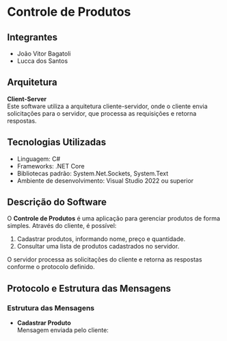 # Controle de Produtos

## Integrantes
- João Vitor Bagatoli
- Lucca dos Santos

## Arquitetura
**Client-Server**  
Este software utiliza a arquitetura cliente-servidor, onde o cliente envia solicitações para o servidor, que processa as requisições e retorna respostas.

## Tecnologias Utilizadas
- Linguagem: C#
- Frameworks: .NET Core
- Bibliotecas padrão: System.Net.Sockets, System.Text
- Ambiente de desenvolvimento: Visual Studio 2022 ou superior

## Descrição do Software
O **Controle de Produtos** é uma aplicação para gerenciar produtos de forma simples. Através do cliente, é possível:
1. Cadastrar produtos, informando nome, preço e quantidade.
2. Consultar uma lista de produtos cadastrados no servidor.

O servidor processa as solicitações do cliente e retorna as respostas conforme o protocolo definido.

## Protocolo e Estrutura das Mensagens

### Estrutura das Mensagens
- **Cadastrar Produto**  
  Mensagem enviada pelo cliente:
